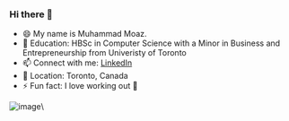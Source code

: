 ### Hi there 👋

- 😄 My name is Muhammad Moaz.
- 🧠 Education: HBSc in Computer Science with a Minor in Business and Entrepreneurship from Univeristy of Toronto
- 📫 Connect with me: [LinkedIn](www.linkedin.com/in/moazmuha)
- 📍 Location: Toronto, Canada
- ⚡ Fun fact: I love working out :muscle:

![image](https://user-images.githubusercontent.com/66569506/115933108-38b0f600-a45c-11eb-899b-54e00ca2e06a.png)\
